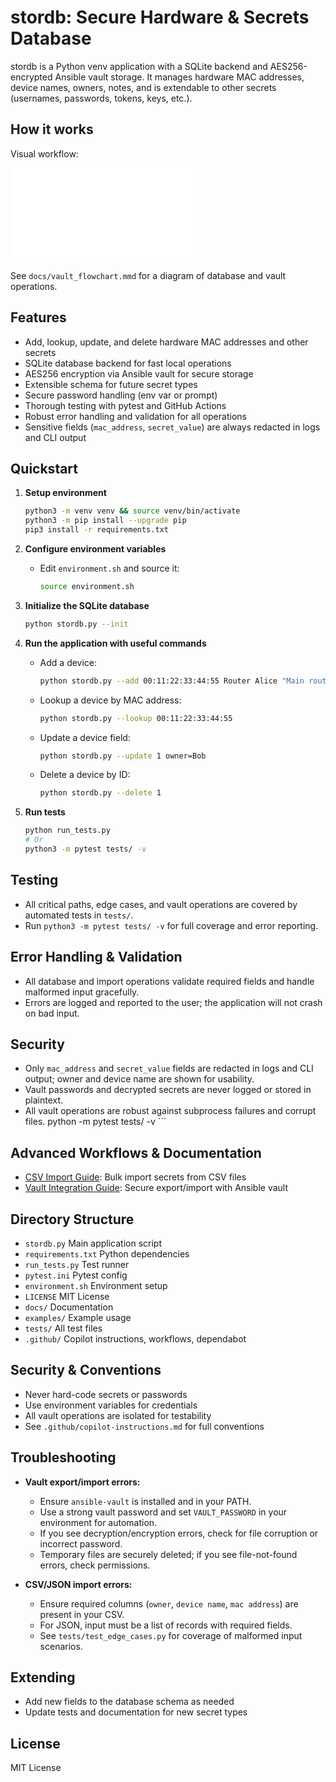 # stordb: Secure Hardware & Secrets Database

stordb is a Python venv application with a SQLite backend and AES256-encrypted Ansible vault storage. It manages hardware MAC addresses, device names, owners, notes, and is extendable to other secrets (usernames, passwords, tokens, keys, etc.).


## How it works

Visual workflow:

![Vault Flowchart](docs/vault_flowchart.mmd)

See `docs/vault_flowchart.mmd` for a diagram of database and vault operations.

## Features

- Add, lookup, update, and delete hardware MAC addresses and other secrets
- SQLite database backend for fast local operations
- AES256 encryption via Ansible vault for secure storage
- Extensible schema for future secret types
- Secure password handling (env var or prompt)
- Thorough testing with pytest and GitHub Actions
- Robust error handling and validation for all operations
- Sensitive fields (`mac_address`, `secret_value`) are always redacted in logs and CLI output

## Quickstart

1. **Setup environment**

    ```bash
    python3 -m venv venv && source venv/bin/activate
    python3 -m pip install --upgrade pip
    pip3 install -r requirements.txt
    ```

2. **Configure environment variables**
    - Edit `environment.sh` and source it:

        ```bash
        source environment.sh
        ```

3. **Initialize the SQLite database**

    ```bash
    python stordb.py --init
    ```

4. **Run the application with useful commands**

    - Add a device:
        ```bash
        python stordb.py --add 00:11:22:33:44:55 Router Alice "Main router"
        ```
    - Lookup a device by MAC address:
        ```bash
        python stordb.py --lookup 00:11:22:33:44:55
        ```
    - Update a device field:
        ```bash
        python stordb.py --update 1 owner=Bob
        ```
    - Delete a device by ID:
        ```bash
        python stordb.py --delete 1
        ```

5. **Run tests**

    ```bash
    python run_tests.py
    # Or
    python3 -m pytest tests/ -v
    ```

## Testing

- All critical paths, edge cases, and vault operations are covered by automated tests in `tests/`.
- Run `python3 -m pytest tests/ -v` for full coverage and error reporting.

## Error Handling & Validation

- All database and import operations validate required fields and handle malformed input gracefully.
- Errors are logged and reported to the user; the application will not crash on bad input.

## Security

- Only `mac_address` and `secret_value` fields are redacted in logs and CLI output; owner and device name are shown for usability.
- Vault passwords and decrypted secrets are never logged or stored in plaintext.
- All vault operations are robust against subprocess failures and corrupt files.
        python -m pytest tests/ -v
        ```


## Advanced Workflows & Documentation

- [CSV Import Guide](docs/csv_import.md): Bulk import secrets from CSV files
- [Vault Integration Guide](docs/vault_integration.md): Secure export/import with Ansible vault

## Directory Structure

- `stordb.py`         Main application script
- `requirements.txt`  Python dependencies
- `run_tests.py`      Test runner
- `pytest.ini`        Pytest config
- `environment.sh`    Environment setup
- `LICENSE`           MIT License
- `docs/`             Documentation
- `examples/`         Example usage
- `tests/`            All test files
- `.github/`          Copilot instructions, workflows, dependabot

## Security & Conventions

- Never hard-code secrets or passwords
- Use environment variables for credentials
- All vault operations are isolated for testability
- See `.github/copilot-instructions.md` for full conventions


## Troubleshooting

- **Vault export/import errors:**
    - Ensure `ansible-vault` is installed and in your PATH.
    - Use a strong vault password and set `VAULT_PASSWORD` in your environment for automation.
    - If you see decryption/encryption errors, check for file corruption or incorrect password.
    - Temporary files are securely deleted; if you see file-not-found errors, check permissions.

- **CSV/JSON import errors:**
    - Ensure required columns (`owner`, `device name`, `mac address`) are present in your CSV.
    - For JSON, input must be a list of records with required fields.
    - See `tests/test_edge_cases.py` for coverage of malformed input scenarios.

## Extending

- Add new fields to the database schema as needed
- Update tests and documentation for new secret types

## License

MIT License
